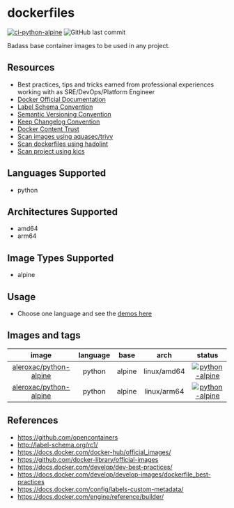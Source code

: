 # dockerfiles
[![ci-python-alpine](https://github.com/aleroxac/dockerfiles/actions/workflows/ci-python-alpine.yaml/badge.svg)](https://github.com/aleroxac/dockerfiles/actions/workflows/ci-python-alpine.yaml)
![GitHub last commit](https://img.shields.io/github/last-commit/aleroxac/dockerfiles)

Badass base container images to be used in any project.


## Resources
- Best practices, tips and tricks earned from professional experiences working with as SRE/DevOps/Platform Engineer
- [Docker Official Documentation](https://docs.docker.com/)
- [Label Schema Convention](http://label-schema.org/rc1/)
- [Semantic Versioning Convention](https://semver.org/spec/v2.0.0.html)
- [Keep Changelog Convention](https://keepachangelog.com/en/1.0.0/)
- [Docker Content Trust](https://docs.docker.com/engine/security/trust/)
- [Scan images using aquasec/trivy](https://github.com/aquasecurity/trivy)
- [Scan dockerfiles using hadolint](https://github.com/hadolint/hadolint)
- [Scan project using kics](https://github.com/Checkmarx/kics)



## Languages Supported
- python



## Architectures Supported
- amd64
- arm64



## Image Types Supported
- alpine



## Usage
- Choose one language and see the [demos here](demos)



## Images and tags
| image | language | base | arch |status |
|:-:|:-:|:-:|:-:|:-:|
|[aleroxac/python-alpine](https://hub.docker.com/r/aleroxac/python-alpine)|python|alpine|linux/amd64|[![python-alpine](https://github.com/aleroxac/dockerfiles/actions/workflows/ci-python-alpine.yaml/badge.svg)](https://github.com/aleroxac/dockerfiles/actions/workflows/ci-python-alpine.yaml)|
|[aleroxac/python-alpine](https://hub.docker.com/r/aleroxac/python-alpine)|python|alpine|linux/arm64|[![python-alpine](https://github.com/aleroxac/dockerfiles/actions/workflows/ci-python-alpine.yaml/badge.svg)](https://github.com/aleroxac/dockerfiles/actions/workflows/ci-python-alpine.yaml)|



## References
- https://github.com/opencontainers
- http://label-schema.org/rc1/
- https://docs.docker.com/docker-hub/official_images/
- https://github.com/docker-library/official-images
- https://docs.docker.com/develop/dev-best-practices/
- https://docs.docker.com/develop/develop-images/dockerfile_best-practices
- https://docs.docker.com/config/labels-custom-metadata/
- https://docs.docker.com/engine/reference/builder/
